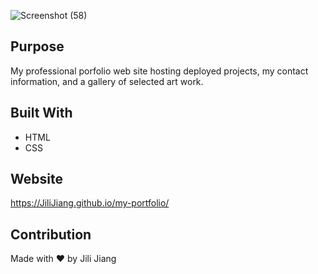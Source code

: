 ![Screenshot (58)](https://user-images.githubusercontent.com/73008338/141221010-3575d04c-0578-47b8-a5e4-18a5f2dc4f88.png)

## Purpose
My professional porfolio web site hosting deployed projects, my contact information, and a gallery of selected art work. 

## Built With
* HTML
* CSS

## Website
https://JiliJiang.github.io/my-portfolio/

## Contribution

Made with ❤️ by Jili Jiang

 
